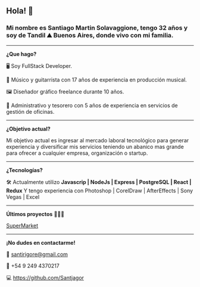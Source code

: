 ## **Hola! 👋**

### Mi nombre es Santiago Martin Solavaggione, tengo 32 años y soy de Tandil ⛰️ Buenos Aires, donde vivo con mi familia.

-----------------------------------------------------------------------------------------------------------------------------------------------------

**¿Que hago?**

🖥️ Soy FullStack Developer.

🎸 Músico y guitarrista con 17 años de experiencia en producción musical.

🖼️ Diseñador gráfico freelance durante 10 años.

💼 Administrativo y tesorero con 5 años de experiencia en servicios de gestión de oficinas.

-----------------------------------------------------------------------------------------------------------------------------------------------------

**¿Objetivo actual?**

Mi objetivo actual es ingresar al mercado laboral tecnológico para generar experiencia y diversificar mis servicios teniendo un abanico mas grande para ofrecer a cualquier empresa, organización o startup.

-----------------------------------------------------------------------------------------------------------------------------------------------------

**¿Tecnologías?**

🛠️ Actualmente utilizo **Javascrip | NodeJs | Express | PostgreSQL | React | Redux**
Y tengo experiencia con Photoshop | CorelDraw | AfterEffects | Sony Vegas | Excel

-----------------------------------------------------------------------------------------------------------------------------------------------------

**Últimos proyectos**
👨🏻‍💻

[SuperMarket](https://supermarketpreview.vercel.app/)

-----------------------------------------------------------------------------------------------------------------------------------------------------

**¡No dudes en contactarme!**

📧 santirigore@gmail.com

📱 +54 9 249 4370217

💻 https://github.com/Santjagor
